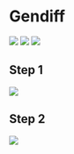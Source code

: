 <h1>Gendiff</h1>
<a href="https://codeclimate.com/github/kulikov98/project-lvl2-s459/maintainability"><img src="https://api.codeclimate.com/v1/badges/7c777475dd893abc708e/maintainability" /></a>
<a href="https://codeclimate.com/github/kulikov98/project-lvl2-s459/test_coverage"><img src="https://api.codeclimate.com/v1/badges/7c777475dd893abc708e/test_coverage" /></a>
<a href="https://travis-ci.org/kulikov98/project-lvl2-s459"><img src="https://travis-ci.org/kulikov98/project-lvl2-s459.svg?branch=master"></a>
<h2>Step 1</h2>
<a href="https://asciinema.org/a/8nKulZM63g3d54D1GMMGKVrQs" target="_blank"><img src="https://asciinema.org/a/8nKulZM63g3d54D1GMMGKVrQs.svg" /></a>
<h2>Step 2</h2>
<a href="https://asciinema.org/a/blMAXdSqfcDUvo2SOw4zVOrPr" target="_blank"><img src="https://asciinema.org/a/blMAXdSqfcDUvo2SOw4zVOrPr.svg" /></a>
